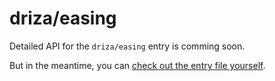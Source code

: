 # driza/easing

Detailed API for the `driza/easing` entry is comming soon.

But in the meantime, you can [check out the entry file yourself](/src/runtime/easing/index.ts).
